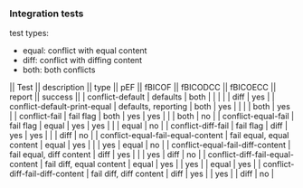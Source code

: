 ### Integration tests

test types:

* equal: conflict with equal content
* diff:  conflict with diffing content
* both: both conflicts

|| Test                             || description              || type || pEF || fBICOF || fBICODCC || fBICOECC || report || success ||
| conflict-default                  | defaults                  | both  |      |         |           |           |  diff   |  yes     |
| conflict-default-print-equal      | defaults, reporting       | both  |  yes |         |           |           |  both   |  yes     |
| conflict-fail                     | fail flag                 | both  |  yes |  yes    |           |           |  both   |  no      |
| conflict-equal-fail               | fail flag                 | equal |  yes |  yes    |           |           |  equal  |  no      |
| conflict-diff-fail                | fail flag                 | diff  |  yes |  yes    |           |           |  diff   |  no      |
| conflict-equal-fail-equal-content | fail equal, equal content | equal |  yes |         |           |  yes      |  equal  |  no      |
| conflict-equal-fail-diff-content  | fail equal, diff content  | diff  |  yes |         |           |  yes      |  diff   |  no      |
| conflict-diff-fail-equal-content  | fail diff, equal content  | equal |  yes |         |  yes      |           |  equal  |  yes     |
| conflict-diff-fail-diff-content   | fail diff, diff content   | diff  |  yes |         |  yes      |           |  diff   |  no      |
